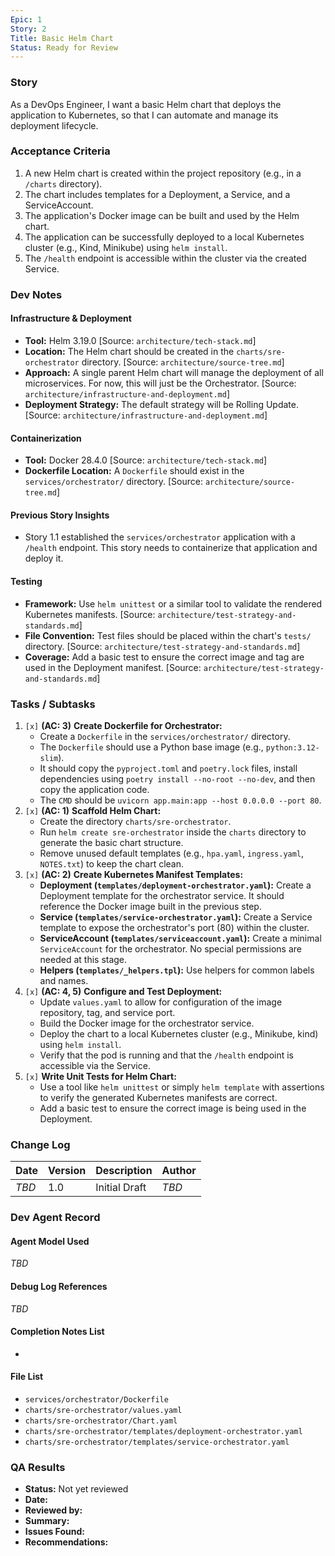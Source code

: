 ```yaml
---
Epic: 1
Story: 2
Title: Basic Helm Chart
Status: Ready for Review
---
```


### Story

As a DevOps Engineer, I want a basic Helm chart that deploys the application to Kubernetes, so that I can automate and manage its deployment lifecycle.

### Acceptance Criteria

1.  A new Helm chart is created within the project repository (e.g., in a `/charts` directory).
2.  The chart includes templates for a Deployment, a Service, and a ServiceAccount.
3.  The application's Docker image can be built and used by the Helm chart.
4.  The application can be successfully deployed to a local Kubernetes cluster (e.g., Kind, Minikube) using `helm install`.
5.  The `/health` endpoint is accessible within the cluster via the created Service.

### Dev Notes

#### Infrastructure & Deployment
- **Tool:** Helm 3.19.0 [Source: `architecture/tech-stack.md`]
- **Location:** The Helm chart should be created in the `charts/sre-orchestrator` directory. [Source: `architecture/source-tree.md`]
- **Approach:** A single parent Helm chart will manage the deployment of all microservices. For now, this will just be the Orchestrator. [Source: `architecture/infrastructure-and-deployment.md`]
- **Deployment Strategy:** The default strategy will be Rolling Update. [Source: `architecture/infrastructure-and-deployment.md`]

#### Containerization
- **Tool:** Docker 28.4.0 [Source: `architecture/tech-stack.md`]
- **Dockerfile Location:** A `Dockerfile` should exist in the `services/orchestrator/` directory. [Source: `architecture/source-tree.md`]

#### Previous Story Insights
- Story 1.1 established the `services/orchestrator` application with a `/health` endpoint. This story needs to containerize that application and deploy it.

#### Testing
- **Framework:** Use `helm unittest` or a similar tool to validate the rendered Kubernetes manifests. [Source: `architecture/test-strategy-and-standards.md`]
- **File Convention:** Test files should be placed within the chart's `tests/` directory. [Source: `architecture/test-strategy-and-standards.md`]
- **Coverage:** Add a basic test to ensure the correct image and tag are used in the Deployment manifest. [Source: `architecture/test-strategy-and-standards.md`]

### Tasks / Subtasks

1.  `[x]` **(AC: 3)** **Create Dockerfile for Orchestrator:**
    - Create a `Dockerfile` in the `services/orchestrator/` directory.
    - The `Dockerfile` should use a Python base image (e.g., `python:3.12-slim`).
    - It should copy the `pyproject.toml` and `poetry.lock` files, install dependencies using `poetry install --no-root --no-dev`, and then copy the application code.
    - The `CMD` should be `uvicorn app.main:app --host 0.0.0.0 --port 80`.
2.  `[x]` **(AC: 1)** **Scaffold Helm Chart:**
    - Create the directory `charts/sre-orchestrator`.
    - Run `helm create sre-orchestrator` inside the `charts` directory to generate the basic chart structure.
    - Remove unused default templates (e.g., `hpa.yaml`, `ingress.yaml`, `NOTES.txt`) to keep the chart clean.
3.  `[x]` **(AC: 2)** **Create Kubernetes Manifest Templates:**
    - **Deployment (`templates/deployment-orchestrator.yaml`):** Create a Deployment template for the orchestrator service. It should reference the Docker image built in the previous step.
    - **Service (`templates/service-orchestrator.yaml`):** Create a Service template to expose the orchestrator's port (80) within the cluster.
    - **ServiceAccount (`templates/serviceaccount.yaml`):** Create a minimal `ServiceAccount` for the orchestrator. No special permissions are needed at this stage.
    - **Helpers (`templates/_helpers.tpl`):** Use helpers for common labels and names.
4.  `[x]` **(AC: 4, 5)** **Configure and Test Deployment:**
    - Update `values.yaml` to allow for configuration of the image repository, tag, and service port.
    - Build the Docker image for the orchestrator service.
    - Deploy the chart to a local Kubernetes cluster (e.g., Minikube, kind) using `helm install`.
    - Verify that the pod is running and that the `/health` endpoint is accessible via the Service.
5.  `[x]` **Write Unit Tests for Helm Chart:**
    - Use a tool like `helm unittest` or simply `helm template` with assertions to verify the generated Kubernetes manifests are correct.
    - Add a basic test to ensure the correct image is being used in the Deployment.

### Change Log

| Date | Version | Description | Author |
| --- | --- | --- | --- |
| _TBD_ | 1.0 | Initial Draft | _TBD_ |

### Dev Agent Record

#### Agent Model Used
_TBD_

#### Debug Log References
_TBD_

#### Completion Notes List
-

#### File List
- `services/orchestrator/Dockerfile`
- `charts/sre-orchestrator/values.yaml`
- `charts/sre-orchestrator/Chart.yaml`
- `charts/sre-orchestrator/templates/deployment-orchestrator.yaml`
- `charts/sre-orchestrator/templates/service-orchestrator.yaml`

### QA Results

- **Status:** Not yet reviewed
- **Date:**
- **Reviewed by:**
- **Summary:**
- **Issues Found:**
- **Recommendations:**
